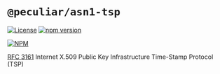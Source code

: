# `@peculiar/asn1-tsp`

[![License](https://img.shields.io/badge/license-MIT-green.svg?style=flat)](https://raw.githubusercontent.com/PeculiarVentures/asn1-schema/master/packages/tsp/LICENSE.md)
[![npm version](https://badge.fury.io/js/%40peculiar%2Fasn1-tsp.svg)](https://badge.fury.io/js/%40peculiar%2Fasn1-tsp)

[![NPM](https://nodei.co/npm/@peculiar/asn1-tsp.png)](https://nodei.co/npm/@peculiar/asn1-tsp/)

[RFC 3161](https://datatracker.ietf.org/doc/html/rfc3161) Internet X.509 Public Key Infrastructure Time-Stamp Protocol (TSP)